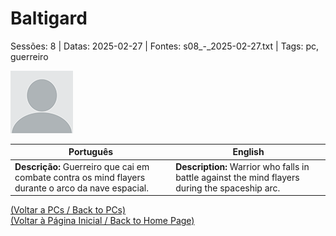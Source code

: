 
# Baltigard

Sessões: 8 | Datas: 2025-02-27 | Fontes: s08_-_2025-02-27.txt | Tags: pc, guerreiro

![Baltigard](docs/dm/npc/blank.png)

| Português | English |
|-----------|---------|
| **Descrição:** Guerreiro que cai em combate contra os mind flayers durante o arco da nave espacial. | **Description:** Warrior who falls in battle against the mind flayers during the spaceship arc. |

[(Voltar a PCs / Back to PCs)](pcs.md)  
[(Voltar à Página Inicial / Back to Home Page)](home.md)



















